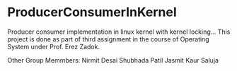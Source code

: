 # ProducerConsumerInKernel
Producer consumer implementation in linux kernel with kernel locking...
This project is done as part of third assignment in the course of Operating System under Prof. Erez Zadok.

Other Group Memmbers:
Nirmit Desai
Shubhada Patil
Jasmit Kaur Saluja
